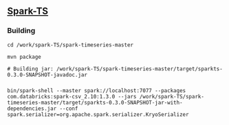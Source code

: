 ## [Spark-TS](https://github.com/cloudera/spark-timeseries)

### Building
~~~
cd /work/spark-TS/spark-timeseries-master

mvn package

# Building jar: /work/spark-TS/spark-timeseries-master/target/sparkts-0.3.0-SNAPSHOT-javadoc.jar
~~~

### 
~~~
bin/spark-shell --master spark://localhost:7077 --packages com.databricks:spark-csv_2.10:1.3.0 --jars /work/spark-TS/spark-timeseries-master/target/sparkts-0.3.0-SNAPSHOT-jar-with-dependencies.jar --conf spark.serializer=org.apache.spark.serializer.KryoSerializer
~~~
